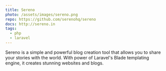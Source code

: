```yaml
---
title: Sereno
photo: /assets/images/sereno.png
repo: https://github.com/serenohq/sereno
docs: http://sereno.in
tags:
  - php
  - laravel
---
```


Sereno is a simple and powerful blog creation tool that allows you to share your stories with the world. With power of Laravel's Blade templating engine, it creates stunning websites and blogs.
